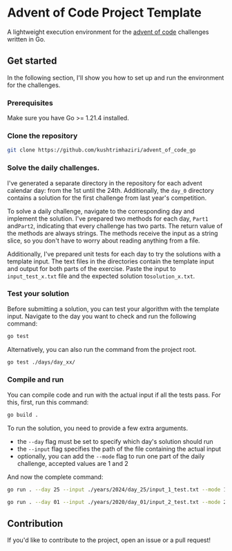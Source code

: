 # Advent of Code Project Template

A lightweight execution environment for the [advent of code](https://adventofcode.com/) challenges written in Go.

## Get started

In the following section, I'll show you how to set up and run the environment for the challenges.

### Prerequisites

Make sure you have Go >= 1.21.4 installed.

### Clone the repository

```sh
git clone https://github.com/kushtrimhaziri/advent_of_code_go
```

### Solve the daily challenges.

I've generated a separate directory in the repository for each advent calendar day: from the 1st until the 24th. Additionally, the `day_0`
directory contains a solution for the first challenge from last year's competition.

To solve a daily challenge, navigate to the corresponding day and implement the solution. I've prepared two methods for each day, `Part1`
and`Part2`, indicating that every challenge has two parts. The return value of the methods are always strings. The methods receive the input
as a string slice, so you don't have to worry about reading anything from a file.


Additionally, I've prepared unit tests for each day to try the solutions with a template input. The text files in the directories contain
the template input and output for both parts of the exercise. Paste the input to `input_test_x.txt` file and the expected solution
to`solution_x.txt`.

### Test your solution

Before submitting a solution, you can test your algorithm with the template input. Navigate to the day you want to check and run the
following command:

```sh
go test
```

Alternatively, you can also run the command from the project root.

```sh
go test ./days/day_xx/
```

### Compile and run

You can compile code and run with the actual input if all the tests pass. For this, first, run this command:

```sh
go build .
```

To run the solution, you need to provide a few extra arguments.
* the `--day` flag must be set to specify which day's solution should run
* the `--input` flag specifies the path of the file containing the actual input
* optionally, you can add the `--mode` flag to run one part of the daily challenge, accepted values are 1 and 2

And now the complete command:

```sh
go run . --day 25 --input ./years/2024/day_25/input_1_test.txt --mode 1
```

```sh
go run . --day 01 --input ./years/2020/day_01/input_2_test.txt --mode 2
```

## Contribution

If you'd like to contribute to the project, open an issue or a pull request!